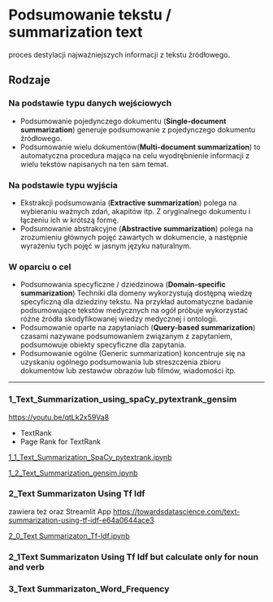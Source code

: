 # Podsumowanie tekstu / summarization text
proces destylacji najważniejszych informacji z tekstu źródłowego.

## Rodzaje 
### Na podstawie typu danych wejściowych
- Podsumowanie pojedynczego dokumentu (__Single-document summarization__) generuje podsumowanie z pojedynczego dokumentu źródłowego.
- Podsumowanie wielu dokumentów(__Multi-document summarization__) to automatyczna procedura mająca na celu wyodrębnienie informacji z wielu tekstów napisanych na ten sam temat.

### Na podstawie typu wyjścia
- Ekstrakcji podsumowania (__Extractive summarization__) polega na wybieraniu ważnych zdań, akapitów itp. Z oryginalnego dokumentu i łączeniu ich w krótszą formę.
- Podsumowanie abstrakcyjne (__Abstractive summarization__) polega na zrozumieniu głównych pojęć zawartych w dokumencie, a następnie wyrażeniu tych pojęć w jasnym języku naturalnym.

### W oparciu o cel
- Podsumowania specyficzne / dziedzinowa (__Domain-specific summarization__) Techniki dla domeny wykorzystują dostępną wiedzę specyficzną dla dziedziny tekstu. Na przykład automatyczne badanie podsumowujące tekstów medycznych na ogół próbuje wykorzystać różne źródła skodyfikowanej wiedzy medycznej i ontologii.
- Podsumowanie oparte na zapytaniach (__Query-based summarization__) czasami nazywane podsumowaniem związanym z zapytaniem, podsumowuje obiekty specyficzne dla zapytania.
- Podsumowanie ogólne (Generic summarization) koncentruje się na uzyskaniu ogólnego podsumowania lub streszczenia zbioru dokumentów lub zestawów obrazów lub filmów, wiadomości itp.

_________________________________

### 1_Text_Summarization_using_spaCy_pytextrank_gensim

https://youtu.be/qtLk2x59Va8

- TextRank
- Page Rank for TextRank

[1_1_Text_Summarization_SpaCy_pytextrank.ipynb](https://github.com/ciepielajan/NLP_Text-Summarization/blob/main/1_1_Text_Summarization_SpaCy_pytextrank.ipynb)

[1_2_Text_Summarization_gensim.ipynb](https://github.com/ciepielajan/NLP_Text-Summarization/blob/main/1_2_Text_Summarization_gensim.ipynb)


### 2_Text Summarizaton Using Tf Idf

zawiera też oraz Streamlit App https://towardsdatascience.com/text-summarization-using-tf-idf-e64a0644ace3  

[2_0_Text Summarizaton_Tf-Idf.ipynb](https://github.com/ciepielajan/NLP_Text-Summarization/blob/main/2_0_Text_Summarizaton_Tf_Idf.ipynb)

### 2_1Text Summarizaton Using Tf Idf but calculate only for noun and verb 

### 3_Text Summarizaton_Word_Frequency





